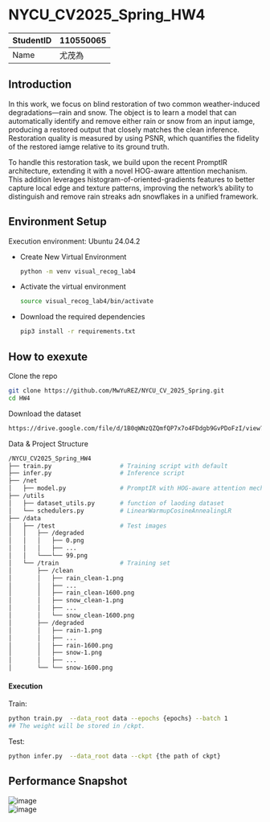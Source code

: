 # NYCU_CV2025_Spring_HW4
| StudentID |   110550065 |
| --------- | :-----|
| Name  |    尤茂為 |

## Introduction  
In this work, we focus on blind restoration of two common weather-induced degradations—rain and snow.
The object is to learn a model that can automatically identify and remove either rain or snow from an input iamge, producing a restored output that closely matches the clean inference. 
Restoration quality is measured by using PSNR, which quantifies the fidelity of the restored iamge relative to its ground truth.  
  
To handle this restoration task, we build upon the recent PromptIR architecture, extending it with a novel HOG-aware attention mechanism. 
This addition leverages histogram-of-oriented-gradients features to better capture local edge and texture patterns, improving the network’s ability to distinguish and remove rain streaks adn snowflakes in a unified framework.

## Environment Setup  
Execution environment: Ubuntu 24.04.2  
- Create New Virtual Environment
  ```sh
  python -m venv visual_recog_lab4  
  ```
- Activate the virtual environment
  ```sh
  source visual_recog_lab4/bin/activate
  ```
- Download the required dependencies   
  ```sh
  pip3 install -r requirements.txt  
  ```

## How to exexute  
Clone the repo  
```sh
git clone https://github.com/MwYuREZ/NYCU_CV_2025_Spring.git
cd HW4  
```
Download the dataset  
```sh
https://drive.google.com/file/d/1B0qWNzQZQmfQP7x7o4FDdgb9GvPDoFzI/view?usp=sharing
```
Data & Project Structure  
```sh
/NYCU_CV2025_Spring_HW4
├── train.py                   # Training script with default 
├── infer.py                   # Inference script  
├── /net
│   ├── model.py               # PromptIR with HOG-aware attention mechanism  
├── /utils  
│   ├── dataset_utils.py       # function of laoding dataset  
│   └── schedulers.py          # LinearWarmupCosineAnnealingLR  
├── /data
│   ├── /test                  # Test images
│   │   ├── /degraded
│   │   │   ├── 0.png
│   │   │   ├── ...
│   │   └───└── 99.png
│   └── /train                 # Training set
│       ├── /clean
│       │   ├── rain_clean-1.png   
│       │   ├── ...   
│       │   ├── rain_clean-1600.png     
│       │   ├── snow_clean-1.png
│       │   ├── ...
│       │   └── snow_clean-1600.png    
│       ├── /degraded
│       │   ├── rain-1.png   
│       │   ├── ...   
│       │   ├── rain-1600.png     
│       │   ├── snow-1.png
│       │   ├── ...
│       └── └── snow-1600.png   
```
#### Execution
Train:  
```sh
python train.py  --data_root data --epochs {epochs} --batch 1
## The weight will be stored in /ckpt.
```
Test:
```sh
python infer.py  --data_root data --ckpt {the path of ckpt}
```

## Performance Snapshot   
![image](https://github.com/user-attachments/assets/93ca493b-8d08-4493-84be-61912f9c521d)  
![image](https://github.com/user-attachments/assets/b2dd054d-def3-4d0b-af20-54bd05ada604)




